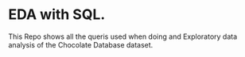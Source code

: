 # EDA with SQL.

This Repo shows all the queris used when doing and Exploratory data analysis of the Chocolate Database dataset.
